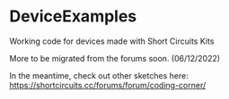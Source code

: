 # DeviceExamples
Working code for devices made with Short Circuits Kits

More to be migrated from the forums soon. (06/12/2022)

In the meantime, check out other sketches here: https://shortcircuits.cc/forums/forum/coding-corner/
